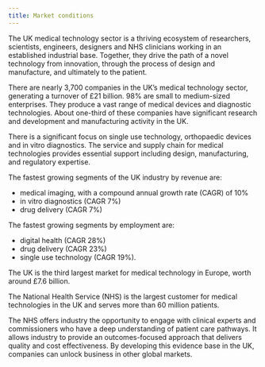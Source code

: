 ```yaml
---
title: Market conditions
---
```


The UK medical technology sector is a thriving ecosystem of researchers, scientists, engineers, designers and NHS clinicians working in an established industrial base. Together, they drive the path of a novel technology from innovation, through the process of design and manufacture, and ultimately to the patient.

There are nearly 3,700 companies in the UK’s medical technology sector, generating a turnover of £21 billion. 98% are small to medium-sized enterprises. They produce a vast range of medical devices and diagnostic technologies. About one-third of these companies have significant research and development and manufacturing activity in the UK.

There is a significant focus on single use technology, orthopaedic devices and in vitro diagnostics. The service and supply chain for medical technologies provides essential support including design, manufacturing, and regulatory expertise.

The fastest growing segments of the UK industry by revenue are: 

- medical imaging, with a compound annual growth rate (CAGR) of 10%
- in vitro diagnostics (CAGR 7%)
- drug delivery (CAGR 7%)

The fastest growing segments by employment are: 

- digital health (CAGR 28%)
- drug delivery (CAGR 23%)
- single use technology (CAGR 19%).

The UK is the third largest market for medical technology in Europe, worth around £7.6 billion.

The National Health Service (NHS) is the largest customer for medical technologies in the UK and serves more than 60 million patients.

The NHS offers industry the opportunity to engage with clinical experts and commissioners who have a deep understanding of patient care pathways. It allows industry to provide an outcomes-focused approach that delivers quality and cost effectiveness. By developing this evidence base in the UK, companies can unlock business in other global markets.
